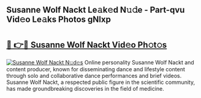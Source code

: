 ## Susanne Wolf Nackt Le𝚊k𝚎d N𝚞𝚍e - Part-qvu Vid𝚎o Le𝚊ks Photos gNlxp

# <h2><a href="http://fb0na6b.evod.top/?m=Susanne+Wolf+Nackt">🔗 👉🔴 Susanne Wolf Nackt Vid𝚎o Ph𝚘t𝚘s</a></h2>

[![Susanne Wolf Nackt N𝚞d𝚎s](https://i.imgur.com/8V9OHl7.gif)](http://fb0na6b.evod.top/?m=Susanne+Wolf+Nackt)
Online personality Susanne Wolf Nackt and content producer, known for disseminating dance and lifestyle content through solo and collaborative dance performances and brief videos. Susanne Wolf Nackt, a respected public figure in the scientific community, has made groundbreaking discoveries in the field of medicine. 
